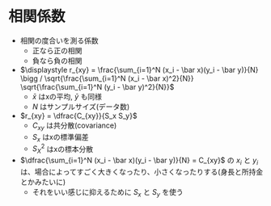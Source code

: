 # 相関係数

- 相関の度合いを測る係数
  - 正なら正の相関
  - 負なら負の相関
- $\displaystyle r_{xy} = \frac{\sum_{i=1}^N (x_i - \bar x)(y_i - \bar y)}{N} \bigg / \sqrt{\frac{\sum_{i=1}^N (x_i - \bar x)^2}{N}} \sqrt{\frac{\sum_{i=1}^N (y_i - \bar y)^2}{N}}$
  - $\bar x$ はxの平均, $\bar y$ も同様
  - $N$ はサンプルサイズ(データ数)
- $r_{xy} = \dfrac{C_{xy}}{S_x S_y}$
  - $C_{xy}$ は共分散(covariance)
  - $S_x$ はxの標準偏差
  - $S_X^2$ はxの標本分散
- $\dfrac{\sum_{i=1}^N (x_i - \bar x)(y_i - \bar y)}{N} = C_{xy}$ の $x_i$ と $y_i$ は、場合によってすごく大きくなったり、小さくなったりする(身長と所持金とかみたいに)
  - それをいい感じに抑えるために $S_x$ と $S_y$ を使う
